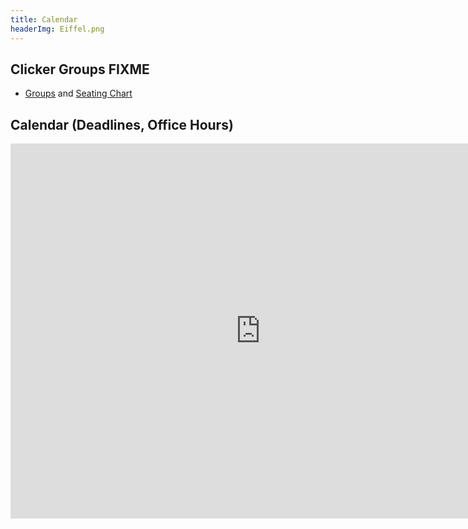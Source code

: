 ```yaml
---
title: Calendar 
headerImg: Eiffel.png 
---
```


## Clicker Groups FIXME 

- [Groups](static/groups.txt) and [Seating Chart](static/groups.pdf)


## Calendar (Deadlines, Office Hours)

<iframe src="https://calendar.google.com/calendar/embed?src=eng.ucsd.edu_8k1sr5f3efqsj3hgp73nj1975s%40group.calendar.google.com"
        style="border: 0" width="800" height="600" frameborder="0" scrolling="no"></iframe>

<!--
<iframe src="https://www.google.com/calendar/embed?src=eng.ucsd.edu_3oebo9qt3ui1p0ucak7jq8icls%40group.calendar.google.com" 
        style="border: 0" width="800" height="600" frameborder="0" scrolling="no"></iframe>
-->


